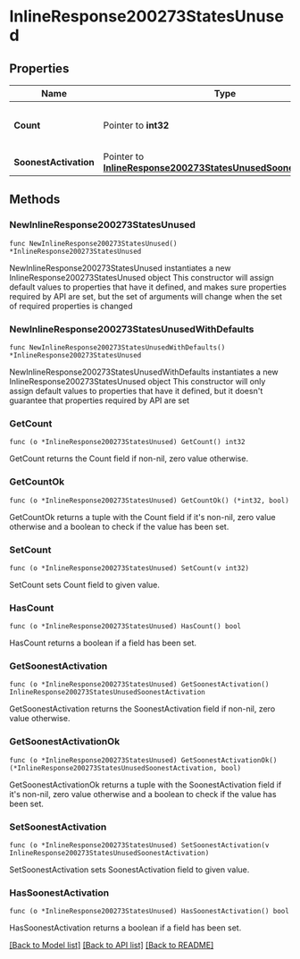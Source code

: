 # InlineResponse200273StatesUnused

## Properties

Name | Type | Description | Notes
------------ | ------------- | ------------- | -------------
**Count** | Pointer to **int32** | The number of unused licenses | [optional] 
**SoonestActivation** | Pointer to [**InlineResponse200273StatesUnusedSoonestActivation**](InlineResponse200273StatesUnusedSoonestActivation.md) |  | [optional] 

## Methods

### NewInlineResponse200273StatesUnused

`func NewInlineResponse200273StatesUnused() *InlineResponse200273StatesUnused`

NewInlineResponse200273StatesUnused instantiates a new InlineResponse200273StatesUnused object
This constructor will assign default values to properties that have it defined,
and makes sure properties required by API are set, but the set of arguments
will change when the set of required properties is changed

### NewInlineResponse200273StatesUnusedWithDefaults

`func NewInlineResponse200273StatesUnusedWithDefaults() *InlineResponse200273StatesUnused`

NewInlineResponse200273StatesUnusedWithDefaults instantiates a new InlineResponse200273StatesUnused object
This constructor will only assign default values to properties that have it defined,
but it doesn't guarantee that properties required by API are set

### GetCount

`func (o *InlineResponse200273StatesUnused) GetCount() int32`

GetCount returns the Count field if non-nil, zero value otherwise.

### GetCountOk

`func (o *InlineResponse200273StatesUnused) GetCountOk() (*int32, bool)`

GetCountOk returns a tuple with the Count field if it's non-nil, zero value otherwise
and a boolean to check if the value has been set.

### SetCount

`func (o *InlineResponse200273StatesUnused) SetCount(v int32)`

SetCount sets Count field to given value.

### HasCount

`func (o *InlineResponse200273StatesUnused) HasCount() bool`

HasCount returns a boolean if a field has been set.

### GetSoonestActivation

`func (o *InlineResponse200273StatesUnused) GetSoonestActivation() InlineResponse200273StatesUnusedSoonestActivation`

GetSoonestActivation returns the SoonestActivation field if non-nil, zero value otherwise.

### GetSoonestActivationOk

`func (o *InlineResponse200273StatesUnused) GetSoonestActivationOk() (*InlineResponse200273StatesUnusedSoonestActivation, bool)`

GetSoonestActivationOk returns a tuple with the SoonestActivation field if it's non-nil, zero value otherwise
and a boolean to check if the value has been set.

### SetSoonestActivation

`func (o *InlineResponse200273StatesUnused) SetSoonestActivation(v InlineResponse200273StatesUnusedSoonestActivation)`

SetSoonestActivation sets SoonestActivation field to given value.

### HasSoonestActivation

`func (o *InlineResponse200273StatesUnused) HasSoonestActivation() bool`

HasSoonestActivation returns a boolean if a field has been set.


[[Back to Model list]](../README.md#documentation-for-models) [[Back to API list]](../README.md#documentation-for-api-endpoints) [[Back to README]](../README.md)



